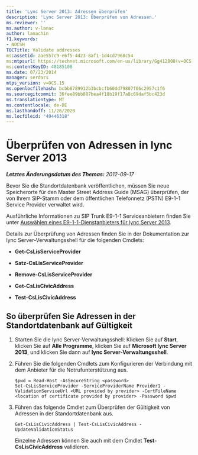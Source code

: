 ```yaml
---
title: 'Lync Server 2013: Adressen überprüfen'
description: 'Lync Server 2013: Überprüfen von Adressen.'
ms.reviewer: ''
ms.author: v-lanac
author: lanachin
f1.keywords:
- NOCSH
TOCTitle: Validate addresses
ms:assetid: aae557c9-e6f5-4d23-8af1-1d4cd7968c54
ms:mtpsurl: https://technet.microsoft.com/en-us/library/Gg412808(v=OCS.15)
ms:contentKeyID: 48185108
ms.date: 07/23/2014
manager: serdars
mtps_version: v=OCS.15
ms.openlocfilehash: bcbb8789912b3bcbcfb60dd79807f06c2957c1f6
ms.sourcegitcommit: 36fee89bb887bea4f18b19f17a8c69daf5bc423d
ms.translationtype: MT
ms.contentlocale: de-DE
ms.lasthandoff: 11/26/2020
ms.locfileid: "49446318"
---
```

# <a name="validate-addresses-in-lync-server-2013"></a>Überprüfen von Adressen in lync Server 2013

<div data-xmlns="http://www.w3.org/1999/xhtml">

<div class="topic" data-xmlns="http://www.w3.org/1999/xhtml" data-msxsl="urn:schemas-microsoft-com:xslt" data-cs="https://msdn.microsoft.com/">

<div data-asp="https://msdn2.microsoft.com/asp">



</div>

<div id="mainSection">

<div id="mainBody">

<span> </span>

_**Letztes Änderungsdatum des Themas:** 2012-09-17_

Bevor Sie die Standortdatenbank veröffentlichen, müssen Sie neue Speicherorte für den Master Street Address Guide (MSAG) überprüfen, der von Ihrem SIP-Stamm oder dem öffentlichen Telefonnetz (PSTN) E9-1-1 Service Provider verwaltet wird.

Ausführliche Informationen zu SIP Trunk E9-1-1 Serviceanbietern finden Sie unter [Auswählen eines E9-1-1-Dienstanbieters für lync Server 2013](lync-server-2013-choosing-an-e9-1-1-service-provider.md).

Details zur Überprüfung von Adressen finden Sie in der Dokumentation zur lync Server-Verwaltungsshell für die folgenden Cmdlets:

  - **Get-CsLisServiceProvider**

  - **Satz-CsLisServiceProvider**

  - **Remove-CsLisServiceProvider**

  - **Get-CsLisCivicAddress**

  - **Test-CsLisCivicAddress**

<div>

## <a name="to-validate-addresses-located-in-the-location-database"></a>So überprüfen Sie Adressen in der Standortdatenbank auf Gültigkeit

1.  Starten Sie die lync Server-Verwaltungsshell: Klicken Sie auf **Start**, klicken Sie auf **Alle Programme**, klicken Sie auf **Microsoft lync Server 2013**, und klicken Sie dann auf **lync Server-Verwaltungsshell**.

2.  Führen Sie die folgenden Cmdlets zum Konfigurieren der Verbindung mit dem Anbieter für die Notrufunterstützung aus.
    
        $pwd = Read-Host -AsSecureString <password>
        Set-CsLisServiceProvider -ServiceProviderName Provider1 -ValidationServiceUrl <URL provided by provider> -CertFileName <location of certificate provided by provider> -Password $pwd

3.  Führen das folgende Cmdlet zum Überprüfen der Gültigkeit von Adressen in der Standortdatenbank aus.
    
        Get-CsLisCivicAddress | Test-CsLisCivicAddress -UpdateValidationStatus
    
    Einzelne Adressen können Sie auch mit dem Cmdlet **Test-CsLisCivicAddress** validieren.

</div>

</div>

<span> </span>

</div>

</div>

</div>

